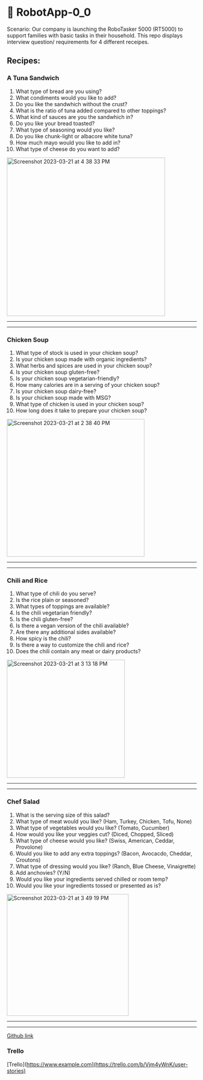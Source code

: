 # 🤖 RobotApp-0_0
Scenario: Our company is launching the RoboTasker 5000 (RT5000) to support families with basic tasks in their household. This repo displays interview question/ requirements for 4 different receipes.

## Recipes:


### A Tuna Sandwich
1. What type of bread are you using?
2. What condiments would you like to add?
3. Do you like the sandwhich without the crust?
4. What is the ratio of tuna added compared to other toppings?
5. What kind of sauces are you the sandwhich in?
6. Do you like your bread toasted?
7. What type of seasoning would you like?
8. Do you like chunk-light or albacore white tuna?
9. How much mayo would you like to add in?
10. What type of cheese do you want to add?

<img width="420" alt="Screenshot 2023-03-21 at 4 38 33 PM" src="https://user-images.githubusercontent.com/127264407/226765597-a0f6f592-e305-437d-85d1-19b7138d7e58.png">

----
----

### Chicken Soup
1. What type of stock is used in your chicken soup?
2. Is your chicken soup made with organic ingredients?
3. What herbs and spices are used in your chicken soup?
4. Is your chicken soup gluten-free?
5. Is your chicken soup vegetarian-friendly?
6. How many calories are in a serving of your chicken soup?
7. Is your chicken soup dairy-free?
8. Is your chicken soup made with MSG?
9. What type of chicken is used in your chicken soup?
10. How long does it take to prepare your chicken soup?

<img width="365" alt="Screenshot 2023-03-21 at 2 38 40 PM" src="https://user-images.githubusercontent.com/127264407/226762053-0bb82528-8e2a-4d6f-b73c-44e8213e3422.png">

---
---

### Chili and Rice
1. What type of chili do you serve?
2. Is the rice plain or seasoned?
3. What types of toppings are available?
4. Is the chili vegetarian friendly?
5. Is the chili gluten-free?
6. Is there a vegan version of the chili available?
7. Are there any additional sides available?
8. How spicy is the chili?
9. Is there a way to customize the chili and rice?
10. Does the chili contain any meat or dairy products?

<img width="313" alt="Screenshot 2023-03-21 at 3 13 18 PM" src="https://user-images.githubusercontent.com/127264407/226760886-af47a3a1-a825-475a-b8b3-7f5bac822b62.png">

---
---

### Chef Salad
1. What is the serving size of this salad?
2. What type of meat would you like? (Ham, Turkey, Chicken, Tofu, None)
3. What type of vegetables would you like? (Tomato, Cucumber)
4. How would you like your veggies cut? (Diced, Chopped, Sliced)
5. What type of cheese would you like? (Swiss, American, Ceddar, Provolone) 
6. Would you like to add any extra toppings? (Bacon, Avocacdo, Cheddar, Croutons)
7. What type of dressing would you like? (Ranch, Blue Cheese, Vinaigrette)
8. Add anchovies? (Y/N)
9. Would you like your ingredients served chilled or room temp?
10. Would you like your ingredients tossed or presented as is?

<img width="323" alt="Screenshot 2023-03-21 at 3 49 19 PM" src="https://user-images.githubusercontent.com/127264407/226760186-e5cbf899-baf3-4dbd-b5fc-ea575bb2a604.png">


---
---

[Github link](https://github.com/ebelbell/RobotApp-0_0)

### Trello
[Trello](https://www.example.com](https://trello.com/b/Vjm4yWnK/user-stories)
